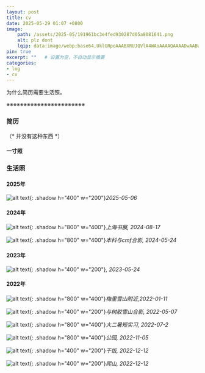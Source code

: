 ```yaml
---
layout: post
title: cv
date: 2025-05-29 01:07 +0800
image: 
    path: /assets/2025-05/191961bc3e4fed930287d05a8081641.png  
    alt: plz dont
    lqip: data:image/webp;base64,UklGRpoAAABXRUJQVlA4WAoAAAAQAAAADwAABwAAQUxQSDIAAAARL0AmbZurmr57yyIiqE8oiG0bejIYEQTgqiDA9vqnsUSI6H+oAERp2HZ65qP/VIAWAFZQOCBCAAAA8AEAnQEqEAAIAAVAfCWkAALp8sF8rgRgAP7o9FDvMCkMde9PK7euH5M1m6VWoDXf2FkP3BqV0ZYbO6NA/VFIAAAA
pin: true
excerpt: ""   # 设置为空，不自动显示摘要
categories: 
- log
- cv
---
```


为什么简历需要生活照。

※※※※※※※※※※※※※※※※※※※※※※※
<!-- cv -->
### 简历

（* 并没有这种东西 *）

#### 一寸照


<!-- 生活照 -->
### 生活照

#### 2025年

![alt text](../assets/2025-05/e8788e3f3a9d068dc119c84e28c5a90.jpg){: .shadow h="400" w="200"}_2025-05-06_

#### 2024年
<!-- 横屏 -->
![alt text](../assets/2025-05/967f15cd62b47e1b2664f54b2547f2f.jpg){: .shadow h="800" w="400"}_上海书展, 2024-08-17_

![alt text](../assets/2025-05/ae825a561aedc30f0b54b0d28098cbd.jpg){: .shadow h="800" w="400"}_本科与cmf合影, 2024-05-24_

#### 2023年

![alt text](../assets/2025-05/0647f7c2127b2ae6f408de85cd2e052.jpg){: .shadow h="400" w="200"}_, 2023-05-24_

#### 2022年

![alt text](../assets/2025-05/ab5e6b99ed703caa3fc5feea25b4d3c.jpg){: .shadow h="800" w="400"}_梅里雪山附近,2022-01-11_
<!-- 竖屏 -->
![alt text](../assets/2025-05/f9cf28aa986569611cbeb91be68f976.jpg){: .shadow h="400" w="200"}_与树胶雪山合影, 2022-05-07_

![alt text](../assets/2025-05/560b1f0ddd5598c43059d182a837d04.jpg){: .shadow h="800" w="400"}_大二暑短实习, 2022-07-2_

![alt text](../assets/2025-05/9aa759e92b8bde71aab674bcca057a1.jpg){: .shadow h="800" w="400"}_公园, 2022-11-05_

![alt text](../assets/2025-05/0078694875ea6803bd21d03210a914b.jpg){: .shadow h="400" w="200"}_干饭, 2022-12-12_

![alt text](../assets/2025-05/23c1f1d9a1cf4ec71fc419c03ed08ea.jpg){: .shadow h="400" w="200"}_爬山, 2022-12-12_




